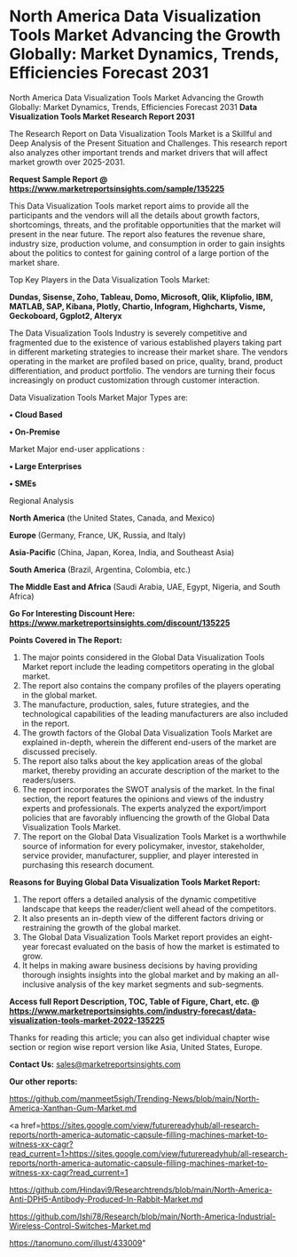 # North America Data Visualization Tools Market Advancing the Growth Globally: Market Dynamics, Trends, Efficiencies Forecast 2031
North America Data Visualization Tools Market Advancing the Growth Globally: Market Dynamics, Trends, Efficiencies Forecast 2031
<strong>Data Visualization Tools Market Research Report 2031</strong>

The Research Report on Data Visualization Tools Market is a Skillful and Deep Analysis of the Present Situation and Challenges. This research report also analyzes other important trends and market drivers that will affect market growth over 2025-2031.

<strong>Request Sample Report @ <a href=https://www.marketreportsinsights.com/sample/135225>https://www.marketreportsinsights.com/sample/135225</a></strong>

This Data Visualization Tools market report aims to provide all the participants and the vendors will all the details about growth factors, shortcomings, threats, and the profitable opportunities that the market will present in the near future. The report also features the revenue share, industry size, production volume, and consumption in order to gain insights about the politics to contest for gaining control of a large portion of the market share.

Top Key Players in the Data Visualization Tools Market:

<strong>Dundas, Sisense, Zoho, Tableau, Domo, Microsoft, Qlik, Klipfolio, IBM, MATLAB, SAP, Kibana, Plotly, Chartio, Infogram, Highcharts, Visme, Geckoboard, Ggplot2, Alteryx</strong>

The Data Visualization Tools Industry is severely competitive and fragmented due to the existence of various established players taking part in different marketing strategies to increase their market share. The vendors operating in the market are profiled based on price, quality, brand, product differentiation, and product portfolio. The vendors are turning their focus increasingly on product customization through customer interaction.

Data Visualization Tools Market Major Types are:

<strong>• Cloud Based

• On-Premise</strong>

Market Major end-user applications :

<strong>• Large Enterprises

• SMEs</strong>

Regional Analysis

</u><strong><b>North America</b></strong> (the United States, Canada, and Mexico)

<strong><b>Europe </b></strong>(Germany, France, UK, Russia, and Italy)

<strong><b>Asia-Pacific</b></strong> (China, Japan, Korea, India, and Southeast Asia)

<strong><b>South America</b></strong> (Brazil, Argentina, Colombia, etc.)

<strong><b>The Middle East and Africa</b></strong> (Saudi Arabia, UAE, Egypt, Nigeria, and South Africa)

<strong>Go For Interesting Discount Here: <a href=https://www.marketreportsinsights.com/discount/135225>https://www.marketreportsinsights.com/discount/135225</a></strong>

<strong>Points Covered in The Report:</strong>
<ol>
  <li>The major points considered in the Global Data Visualization Tools Market report include the leading competitors operating in the global market.</li>
  <li>The report also contains the company profiles of the players operating in the global market.</li>
  <li>The manufacture, production, sales, future strategies, and the technological capabilities of the leading manufacturers are also included in the report.</li>
  <li>The growth factors of the Global Data Visualization Tools Market are explained in-depth, wherein the different end-users of the market are discussed precisely.</li>
  <li>The report also talks about the key application areas of the global market, thereby providing an accurate description of the market to the readers/users.</li>
  <li>The report incorporates the SWOT analysis of the market. In the final section, the report features the opinions and views of the industry experts and professionals. The experts analyzed the export/import policies that are favorably influencing the growth of the Global Data Visualization Tools Market.</li>
  <li>The report on the Global Data Visualization Tools Market is a worthwhile source of information for every policymaker, investor, stakeholder, service provider, manufacturer, supplier, and player interested in purchasing this research document.</li>
</ol>
<strong>Reasons for Buying Global Data Visualization Tools Market Report:</strong>

<ol>
  <li>The report offers a detailed analysis of the dynamic competitive landscape that keeps the reader/client well ahead of the competitors.</li>
  <li>It also presents an in-depth view of the different factors driving or restraining the growth of the global market.</li>
  <li>The Global Data Visualization Tools Market report provides an eight-year forecast evaluated on the basis of how the market is estimated to grow.</li>
  <li>It helps in making aware business decisions by having providing thorough insights insights into the global market and by making an all-inclusive analysis of the key market segments and sub-segments.</li>
</ol>
<strong>Access full Report Description, TOC, Table of Figure, Chart, etc. @ <a href=https://www.marketreportsinsights.com/industry-forecast/data-visualization-tools-market-2022-135225>https://www.marketreportsinsights.com/industry-forecast/data-visualization-tools-market-2022-135225</a></strong>


Thanks for reading this article; you can also get individual chapter wise section or region wise report version like Asia, United States, Europe.

<strong>Contact Us:</strong>
sales@marketreportsinsights.com

<strong>Our other reports:</strong>

<a href=https://github.com/manmeet5sigh/Trending-News/blob/main/North-America-Xanthan-Gum-Market.md>https://github.com/manmeet5sigh/Trending-News/blob/main/North-America-Xanthan-Gum-Market.md</a>

<a href=https://sites.google.com/view/futurereadyhub/all-research-reports/north-america-automatic-capsule-filling-machines-market-to-witness-xx-cagr?read_current=1>https://sites.google.com/view/futurereadyhub/all-research-reports/north-america-automatic-capsule-filling-machines-market-to-witness-xx-cagr?read_current=1</a>

<a href=https://github.com/Hindavi9/Researchtrends/blob/main/North-America-Anti-DPH5-Antibody-Produced-In-Rabbit-Market.md>https://github.com/Hindavi9/Researchtrends/blob/main/North-America-Anti-DPH5-Antibody-Produced-In-Rabbit-Market.md</a>

<a href=https://github.com/Ishi78/Research/blob/main/North-America-Industrial-Wireless-Control-Switches-Market.md>https://github.com/Ishi78/Research/blob/main/North-America-Industrial-Wireless-Control-Switches-Market.md</a>

<a href=https://tanomuno.com/illust/433009>https://tanomuno.com/illust/433009</a>"
